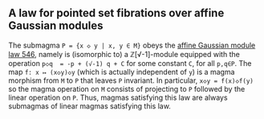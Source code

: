 ## A law for pointed set fibrations over affine Gaussian modules

The submagma `P = {x ◇ y | x, y ∈ M}` obeys the [affine Gaussian module law 546](https://teorth.github.io/equational_theories/implications/?546), namely is (isomorphic to) a ℤ[√-1]-module equipped with the operation `p◇q  = -p + (√-1) q + C` for some constant `C`, for all `p,q∈P`.  The map `f: x ↦ (x◇y)◇y` (which is actually independent of `y`) is a magma morphism from `M` to `P` that leaves `P` invariant.  In particular, `x◇y = f(x)◇f(y)` so the magma operation on `M` consists of projecting to `P` followed by the linear operation on `P`.  Thus, magmas satisfying this law are always submagmas of linear magmas satisfying this law.
